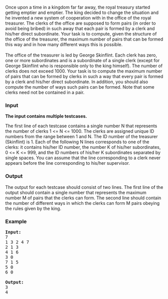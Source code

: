 <p>Once upon a time in a kingdom far far away, the royal treasury started getting emptier and emptier. The king decided to change the situation and he invented a new system of cooperation with in the office of the royal treasurer. The clerks of the office are supposed to form pairs (in order to avoid being bribed) in such away that each pair is formed by a clerk and his/her direct subordinate. Your task is to compute, given the structure of the office of the treasurer, the maximum number of pairs that can be formed this way and in how many 
different ways this is possible.<br>  
<br>
The office of the treasurer is led by George Skinflint. Each clerk has zero, one or more subordinates and is a subordinate of a single clerk (except for George Skinflint who is responsible only to the king himself). The number of clerks does not exceed 1000. Your task is to compute the maximum number of pairs that can be formed by clerks in such a way that every pair is formed by a clerk and his/her direct subordinate. In 
addition, you should also compute the number of ways such pairs can be formed. Note that some clerks need not be contained in a pair.  

</p><h3>Input</h3>
<p><b>The input contains multiple testcases.</b></p> 

<p>The first line of each testcase contains a single number N that represents the number of clerks 1 &lt;= N &lt;= 1000. The clerks are assigned unique ID numbers from the range between 1 and N. The ID number of the treasurer (Skinflint) is 1. Each of the following N lines corresponds to one of the clerks: it contains his/her ID number, the number K of his/her subordinates, 0 &lt;= K &lt;= 999, and the ID numbers of his/her K subordinates separated by single spaces. You can assume that the line corresponding to a clerk never appears before the line corresponding to his/her supervisor.</p>   

<h3>Output</h3>
<p>The output for each testcase should consist of two lines. The first line of the output should contain a single number that represents the maximum number M of pairs that the clerks can form. The second line should contain the number of  
different ways in which the clerks can form M pairs obeying the rules given by the king.   

</p><h3>Example</h3>

<pre><b>Input:</b>
7
1 3 2 4 7
2 1 3
4 1 6
3 0
7 1 5
5 0
6 0

<b>Output:</b>
3
4
</pre>